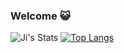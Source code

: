 ### Welcome 😺

<!-- Hi, I'm a graduate student specializing in NLP/linguistics at Inalco, Paris. -->

![Ji's Stats](https://github-readme-stats.vercel.app/api?username=onkej&theme=nord&show_icons=true&hide_border=true&count_private=true)
[![Top Langs](https://github-readme-stats.vercel.app/api/top-langs/?username=onkej)](https://github.com/onkej/github-readme-stats)

<!-- this is a ✨ _special_ ✨ repository because its `README.md` (this file) appears on your GitHub profile.

Here are some ideas to get you started:

- 🔭 I’m currently working on ...
- 🌱 I’m currently learning ...
- 👯 I’m looking to collaborate on ...
- 🤔 I’m looking for help with ...
- 💬 Ask me about ...
- 📫 How to reach me: ...
- 😄 Pronouns: ...
- ⚡ Fun fact: ...
-->
